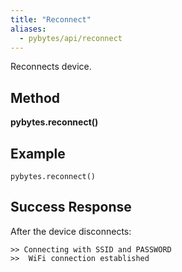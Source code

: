 ```yaml
---
title: "Reconnect"
aliases:
  - pybytes/api/reconnect
---
```


  Reconnects device.

**Method**
----
**pybytes.reconnect()**

**Example**
----
`pybytes.reconnect()`

**Success Response**
----

After the device disconnects:
```
>> Connecting with SSID and PASSWORD
>>  WiFi connection established
```
